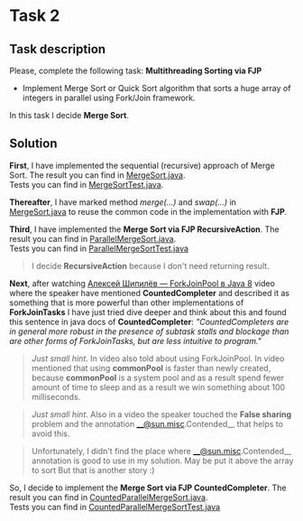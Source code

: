 # Task 2

## Task description
Please, complete the following task: __Multithreading Sorting via FJP__
- Implement Merge Sort or Quick Sort algorithm that sorts a huge array of integers in parallel using Fork/Join framework.

In this task I decide __Merge Sort__.

## Solution
__First__, I have implemented the sequential (recursive)
approach of Merge Sort. The result you can find
in [MergeSort.java](./src/main/java/com/epam/learn/multithreading/mergesort/MergeSort.java).  
Tests you can find in [MergeSortTest.java](./src/test/java/com/epam/learn/multithreading/mergesort/MergeSortTest.java). 

__Thereafter__, I have marked method _merge(...)_ and _swap(...)_ 
in [MergeSort.java](./src/main/java/com/epam/learn/multithreading/mergesort/MergeSort.java) 
to reuse the common code in the implementation with __FJP__.  

__Third__, I have implemented the __Merge Sort via FJP RecursiveAction__.
The result you can find in [ParallelMergeSort.java](./src/main/java/com/epam/learn/multithreading/mergesort/ParallelMergeSort.java).  
Tests you can find in [ParallelMergeSortTest.java](./src/test/java/com/epam/learn/multithreading/mergesort/ParallelMergeSortTest.java)
> I decide __RecursiveAction__ because I don't need returning result.

__Next__, after watching [Алексей Шипилёв — ForkJoinPool в Java 8](https://www.youtube.com/watch?v=t0dGLFtRR9c&t=4967s)
video where the speaker have mentioned __CountedCompleter__ and described it as something that is more powerful 
than other implementations of __ForkJoinTasks__ I have just tried dive deeper 
and think about this and found this sentence in java docs of __CountedCompleter__: _"CountedCompleters are in general more robust in the presence of subtask stalls and blockage than are other forms of ForkJoinTasks, but are less intuitive to program."_  
> _Just small hint_. In video also told about using ForkJoinPool. 
> In video mentioned that using __commonPool__ is faster than newly created,
> because __commonPool__ is a system pool and as a result spend fewer amount 
> of time to sleep and as a result we win something about 100 milliseconds.

> _Just small hint_. Also in a video the speaker touched the __False sharing__ problem 
> and the annotation __@sun.misc.Contended__ that helps to avoid this.

> Unfortunately, I didn't find the place where
> __@sun.misc.Contended__ annotation is good to use
> in my solution. May be put it above the array to 
> sort But that is another story :)

So, I decide to implement the __Merge Sort via FJP CountedCompleter__.
The result you can find in [CountedParallelMergeSort.java](./src/main/java/com/epam/learn/multithreading/mergesort/CountedParallelMergeSort.java).  
Tests you can find in [CountedParallelMergeSortTest.java](./src/test/java/com/epam/learn/multithreading/mergesort/CountedParallelMergeSortTest.java)
